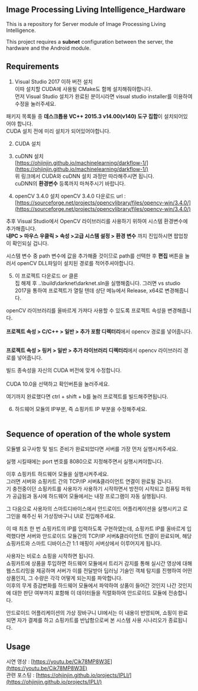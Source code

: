 ﻿Image Processing Living Intelligence_Hardware
------
This is a repository for Server module of Image Processing Living Intelligence.<br/>

This project requires a **subnet** configuration between the server, the hardware and the Android module.

Requirements
------
1. Visual Studio 2017 이하 버전 설치<br/>
이따 설치할 CUDA에 사용될 CMake도 함께 설치해줘야합니다.<br/>
먼저 Visual Studio 설치가 완료된 분이시라면 visual studio installer를 이용하여 수정을 눌러주세요.<br/>

패키지 목록들 중 **데스크톱용  VC++ 2015.3 v14.00(v140) 도구 집합**이 설치되어있어야 합니다.<br/>
CUDA 설치 전에 미리 설치가 되어있어야합니다.<br/>

2. CUDA 설치<br/>
3. cuDNN 설치<br/>
[https://ohjinjin.github.io/machinelearning/darkflow-1/](https://ohjinjin.github.io/machinelearning/darkflow-1/)
<br/>위 링크에서 CUDA와 cuDNN 설치 과정만 따라해주시면 됩니다.<br/>
cuDNN의 **환경변수** 등록까지 마쳐주시기 바랍니다.<br/>

4. openCV 3.4.0 설치
openCV 3.4.0 다운로드 url : [https://sourceforge.net/projects/opencvlibrary/files/opencv-win/3.4.0/](https://sourceforge.net/projects/opencvlibrary/files/opencv-win/3.4.0/)

추후 Visual Studio에서 OpenCV 라이브러리를 사용하기 위하여 시스템 환경변수에 추가해줍니다.<br/>
**내PC \> 마우스 우클릭 \> 속성 \>고급 시스템 설정 \> 환경 변수** 까지 진입하시면 팝업창이 확인되실 겁니다.<br/>

시스템 변수 중 path 변수에 값을 추가해줄 것이므로 path를 선택한 후 **편집** 버튼을 눌러서 openCV DLL파일이 설치된 경로를 적어주셔야합니다.<br/>

5. 이 프로젝트 다운로드 or 클론<br/>
집 해제 후 ..\\build\\darknet\\darknet.sln을 실행해줍니다. 그러면 vs studio 2017을 통하여 프로젝트가 열릴 텐데 상단 메뉴에서 Release, x64로 변경해줍니다.<br/>

openCV 라이브러리를 올바르게 가져다 사용할 수 있도록 프로젝트 속성을 변경해줍니다.<br/><br/>
**프로젝트 속성 \> C/C\+\+ \> 일반 \> 추가 포함 디렉터리**에서 opencv 경로를 넣어줍니다.<br/>

<br/>**프로젝트 속성 \> 링커 \> 일반 \> 추가 라이브러리 디렉터리**에서 opencv 라이브러리 경로를 넣어줍니다.<br/>

빌드 종속성을 자신의 CUDA 버전에 맞게 수정합니다.<br/>
<br/>CUDA 10.0을 선택하고 확인버튼을 눌러주세요.<br/>

여기까지 완료했다면 ctrl + shift + b를 눌러 프로젝트를 빌드해주면됩니다.<br/>

6. 하드웨어 모듈의 IP부분, 즉 쇼핑카트 IP 부분을 수정해주세요.<br/><br/>

Sequence of operation of the whole system
------
모듈별 요구사항 및 빌드 준비가 완료되었다면 서버를 가장 먼저 실행시켜주세요.<br/>

실행 시킬때에는 port 번호를 8080으로 지정해주면서 실행시켜야합니다.<br/>

이후 쇼핑카트 하드웨어 모듈을 실행시켜주세요.<br/>
그러면 서버와 쇼핑카트 간의 TCP/IP 서버&클라이언트 연결이 완료될 겁니다.<br/>
기 충전중이던 쇼핑카트를 사용자가 사용하기 시작하면서 방전이 시작되고 컴퓨팅 파워가 공급됨과 동시에 하드웨어 모듈에서는 내장 프로그램이 자동 실행됩니다.<br/>

그 다음으로 사용자의 스마트디바이스에서 안드로이드 어플리케이션을 실행시키고 로그인을 해주신 뒤 가상장바구니 UI로 진입해주세요.<br/>

이 때 최초 한 번 쇼핑카트의 IP를 입력하도록 구현하였는데, 쇼핑카트 IP를 올바르게 입력했다면 서버와 안드로이드 모듈간의 TCP/IP 서버&클라이언트 연결이 완료되며, 해당 쇼핑카트와 스마트 디바이스간 1:1 매핑이 서버상에서 이루어지게 됩니다.<br/>

사용자는 비로소 쇼핑을 시작하면 됩니다.<br/>
쇼핑카트에 상품을 투입하면 하드웨어 모듈에서 트리거 감지를 통해 실시간 영상에 대해 웹스트리밍을 제공하며 서버가 이를 전달받아 딥러닝 기술인 객체 탐지를 진행하여 어떤 상품인지, 그 수량은 각각 어떻게 되는지를 파악합니다.<br/>
이후의 무게 증감변화를 하드웨어 모듈에서 파악하여 상품이 들어간 것인지 나간 것인지에 대한 판단 여부까지 포함해 이 데이터들을 직렬화하여 안드로이드 모듈에 전송합니다.<br/>

안드로이드 어플리케이션의 가상 장바구니 UI에서는 이 내용이 반영되며, 쇼핑이 완료되면 자가 결제를 하고 쇼핑카트를 반납함으로써 본 시스템 사용 시나리오가 종료됩니다.<br/>

Usage
------
시연 영상 : [https://youtu.be/Cik78MP8W3E](https://youtu.be/Cik78MP8W3E)
<br/>
관련 포스팅 : [https://ohjinjin.github.io/projects/IPLI/](https://ohjinjin.github.io/projects/IPLI/)
<br/>
